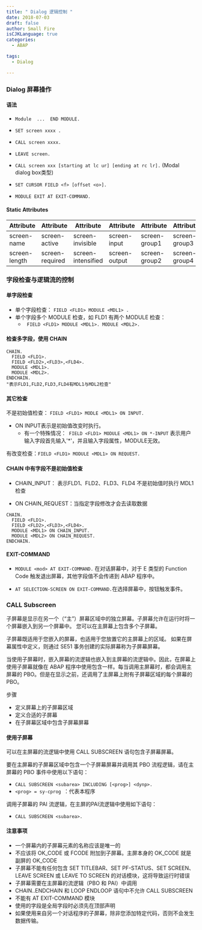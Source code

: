 ```yaml
---
title: " Dialog 逻辑控制 "
date: 2018-07-03
draft: false
author: Small Fire
isCJKLanguage: true
categories: 
  - ABAP

tags: 
  - Dialog

---
```


### Dialog 屏幕操作

#### 语法

- `Module  ...  END MODULE. `

- `SET screen xxxx .` 

- `CALL screen xxxx.`

- `LEAVE screen.`          

- `CALL screen xxx [starting at lc ur] [ending at rc lr].`   (Modal dialog box类型)

- `SET CURSOR FIELD <f> [offset <o>].  `
- `MODULE EXIT AT EXIT-COMMAND.`

#### Static Attributes

| Attribute     | Attribute       | Attribute          | Attribute     | Attribute     | Attribute     |
| ------------- | --------------- | ------------------ | ------------- | ------------- | ------------- |
| screen-name   | screen-active   | screen-invisible   | screen-input  | screen-group1 | screen-group3 |
| screen-length | screen-required | screen-intensified | screen-output | screen-group2 | screen-group4 |

### 字段检查与逻辑流的控制

#### 单字段检查

- 单个字段检查： `FIELD <FLD1> MODULE <MDL1> .`
- 单个字段多个 MODULE 检查，如 FLD1 有两个 MODULE 检查：
  - ` FIELD <FLD1> MODULE <MDL1>. MODULE <MDL2>.`

#### 检查多字段，使用 CHAIN

```ABAP
CHAIN.
  FIELD <FLD1>.
  FIELD <FLD2>,<FLD3>,<FLD4>.
  MODULE <MDL1>.
  MODULE <MDL2>.
ENDCHAIN.
"表示FLD1,FLD2,FLD3,FLD4有MDL1与MDL2检查"
```

#### 其它检查

不是初始值检查： `FIELD <FLD1> MODLE <MDL1> ON INPUT.`

- ON INPUT表示是初始值改变时执行。
  - 有一个特殊情况：` FIELD <FLD1> MODULE <MDL1> ON *-INPUT`
    表示用户输入字段首先输入'*'，并且输入字段属性，MODULE无效。

有改变检查：`FIELD <FLD1> MODULE <MDL1> ON REQUEST.`

#### CHAIN 中有字段不是初始值检查

- CHAIN_INPUT： 表示FLD1、FLD2、FLD3、FLD4 不是初始值时执行 MDL1 检查

- ON CHAIN_REQUEST：当指定字段修改才会去读取数据

```ABAP
CHAIN.
  FIELD <FLD1>.
  FIELD <FLD2>,<FLD3>,<FLD4>.
  MODULE <MDL1> ON CHAIN_INPUT.
  MODULE <MDL2> ON CHAIN_REQUEST.
ENDCHAIN.
```

#### EXIT-COMMAND

- `MODULE <mod> AT EXIT-COMMAND.` 在对话屏幕中，对于 E 类型的 Function Code 触发退出屏幕，其他字段值不会传递到 ABAP 程序中。

- `AT SELECTION-SCREEN ON EXIT-COMMAND.`在选择屏幕中，按钮触发事件。

### CALL Subscreen

子屏幕是显示在另一个（“主”）屏幕区域中的独立屏幕。子屏幕允许在运行时将一个屏幕嵌入到另一个屏幕中。 您可以在主屏幕上包含多个子屏幕。

子屏幕既适用于您嵌入的屏幕，也适用于您放置它的主屏幕上的区域。 如果在屏幕属性中定义，则通过 SE51 事务创建的实际屏幕称为子屏幕屏幕。

当使用子屏幕时，嵌入屏幕的流逻辑也嵌入到主屏幕的流逻辑中。因此，在屏幕上使用子屏幕就像在 ABAP 程序中使用包含一样。每当调用主屏幕时，都会调用主屏幕的 PBO。但是在显示之前，还调用了主屏幕上附有子屏幕区域的每个屏幕的PBO。

步骤

- 定义屏幕上的子屏幕区域
- 定义合适的子屏幕
- 在子屏幕区域中包含子屏幕屏幕

#### 使用子屏幕

可以在主屏幕的流逻辑中使用 CALL SUBSCREEN 语句包含子屏幕屏幕。

要在主屏幕的子屏幕区域中包含一个子屏幕屏幕并调用其 PBO 流程逻辑，请在主屏幕的 PBO 事件中使用以下语句：

- `CALL SUBSCREEN <subarea> INCLUDING [<prog>] <dynp>.`
- `<prog> = sy-cprog `：代表本程序

调用子屏幕的 PAI 流逻辑，在主屏的PAI流逻辑中使用如下语句：

- `CALL SUBSCREEN <subarea>.`

#### 注意事项

- 一个屏幕内的子屏幕元素的名称应该是唯一的
- 不应该将 OK_CODE 或 FCODE 附加到子屏幕。主屏本身的 OK_CODE 就是副屏的 OK_CODE
- 子屏幕不能有任何包含 SET TITLEBAR、SET PF-STATUS、SET SCREEN、LEAVE SCREEN 或 LEAVE TO SCREEN 的对话模块，这将导致运行时错误
- 子屏幕需要在主屏幕的流逻辑（PBO 和 PAI）中调用
- CHAIN..ENDCHAIN 和 LOOP ENDLOOP 语句中不允许 CALL SUBSCREEN
- 不能有 AT EXIT-COMMAND 模块
- 使用的字段是全局字段时必须先在顶部声明
- 如果使用来自另一个对话程序的子屏幕，除非您添加特定代码，否则不会发生数据传输。